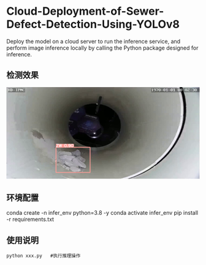 # Cloud-Deployment-of-Sewer-Defect-Detection-Using-YOLOv8
Deploy the model on a cloud server to run the inference service, and perform image inference locally by calling the Python package designed for inference.

## 检测效果

![功能测试](https://github.com/allrivertosea/Cloud-Deployment-of-Sewer-Defect-Detection-Using-YOLOv8/blob/main/00005518_result.png)


## 环境配置

conda create -n infer_env python=3.8 -y
conda activate infer_env
pip install -r requirements.txt

## 使用说明

```
python xxx.py   #执行推理操作
```


